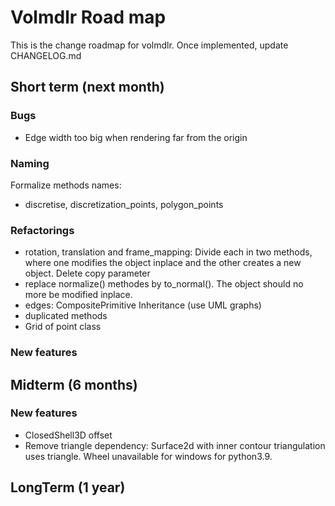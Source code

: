 # Volmdlr Road map

This is the change roadmap for volmdlr.
Once implemented, update CHANGELOG.md

## Short term (next month)
### Bugs 
* Edge width too big when rendering far from the origin

### Naming
Formalize methods names: 
* discretise, discretization_points, polygon_points

### Refactorings
* rotation, translation and frame_mapping: Divide each in two methods,
where one modifies the object inplace and the other creates a new object. Delete copy parameter
* replace normalize() methodes by to_normal(). The object should no more be modified inplace.
* edges: CompositePrimitive Inheritance (use UML graphs)
* duplicated methods
* Grid of point class

### New features
 

## Midterm (6 months)
### New features
* ClosedShell3D offset
* Remove triangle dependency: Surface2d with inner contour triangulation uses triangle.
Wheel unavailable for windows for python3.9. 

## LongTerm (1 year)